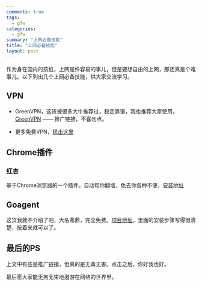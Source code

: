 ```yaml
---
comments: true
tags:
  - gfw
categories:
  - gfw
summary: "上网必备技能"
title: "上网必备技能"
layout: post
---
```


作为身在国内的孩纸，上网是件容易的事儿，但是要想自由的上网，那还真是个难事儿。以下列出几个上网必备技能，供大家交流学习。

## VPN

- GreenVPN，这货被很多大牛推荐过，稳定靠谱，我也推荐大家使用，[GreenVPN](http://gjsq.me/726217) ——  推广链接，不喜勿点。

- 更多免费VPN，[猛击这里](http://ilvpn.com/free-vpn)

## Chrome插件
### 红杏
基于Chrome浏览器的一个插件，自动帮你翻墙，免去你各种不便，[安装地址](honx.in/i/U6OB_YKo1wqCqIe9)

## Goagent
这货我就不介绍了吧，大名鼎鼎，完全免费。[项目地址](https://code.google.com/p/goagent)，里面的安装步骤写得很清楚，按着来就可以了。

## 最后的PS
上文中有些是推广链接，但真的是无毒无害。点击之后，你好我也好。

最后愿大家能无拘无束地遨游在网络的世界里。